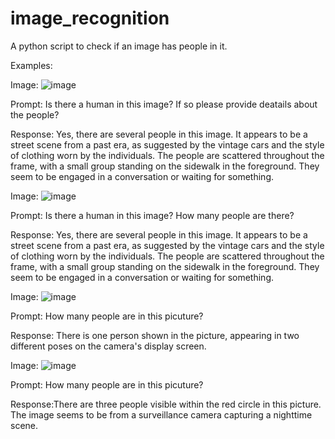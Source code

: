# image_recognition
A python script to check if an image has people in it. 

Examples:

Image:
![image](https://github.com/Monear/image_recognition/assets/60865948/1314ca97-3d50-4517-8a5d-a639cc4ffa66)

Prompt: Is there a human in this image? If so please provide deatails about the people?

Response: Yes, there are several people in this image. It appears to be a street scene from a past era, as suggested by the vintage cars and the style of clothing worn by the individuals. The people are scattered throughout the frame, with a small group standing on the sidewalk in the foreground. They seem to be engaged in a conversation or waiting for something.


Image:
![image](https://github.com/Monear/image_recognition/assets/60865948/5759560c-ffbc-4a4d-96aa-3cb63370e0e0)


Prompt: Is there a human in this image? How many people are there?

Response: Yes, there are several people in this image. It appears to be a street scene from a past era, as suggested by the vintage cars and the style of clothing worn by the individuals. The people are scattered throughout the frame, with a small group standing on the sidewalk in the foreground. They seem to be engaged in a conversation or waiting for something.

Image:
![image](https://github.com/Monear/image_recognition/assets/60865948/d193b696-c0bc-4cf9-baf2-b268b624f5d6)


Prompt: How many people are in this picuture?

Response: There is one person shown in the picture, appearing in two different poses on the camera's display screen.

Image:
![image](https://github.com/Monear/image_recognition/assets/60865948/f918546d-fa99-404f-8793-d4aad0db78fd)


Prompt: How many people are in this picuture?

Response:There are three people visible within the red circle in this picture. The image seems to be from a surveillance camera capturing a nighttime scene.
